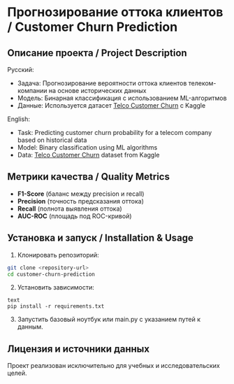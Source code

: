 # Прогнозирование оттока клиентов / Customer Churn Prediction

## Описание проекта / Project Description
Русский:
- Задача: Прогнозирование вероятности оттока клиентов телеком-компании на основе исторических данных
- Модель: Бинарная классификация с использованием ML-алгоритмов
- Данные: Используется датасет [Telco Customer Churn](https://www.kaggle.com/competitions/bank-churn-competition-by-ipii-hs-ex-mts/overview) с Kaggle

English:
- Task: Predicting customer churn probability for a telecom company based on historical data
- Model: Binary classification using ML algorithms
- Data: [Telco Customer Churn](https://www.kaggle.com/competitions/bank-churn-competition-by-ipii-hs-ex-mts/overview) dataset from Kaggle

## Метрики качества / Quality Metrics
- **F1-Score** (баланс между precision и recall)
- **Precision** (точность предсказания оттока)
- **Recall** (полнота выявления оттока)
- **AUC-ROC** (площадь под ROC-кривой)

## Установка и запуск / Installation & Usage
1. Клонировать репозиторий:

```bash
git clone <repository-url>
cd customer-churn-prediction
```

2. Установить зависимости:

```
text
pip install -r requirements.txt
```

3. Запустить базовый ноутбук или main.py с указанием путей к данным.


## Лицензия и источники данных
Проект реализован исключительно для учебных и исследовательских целей.
